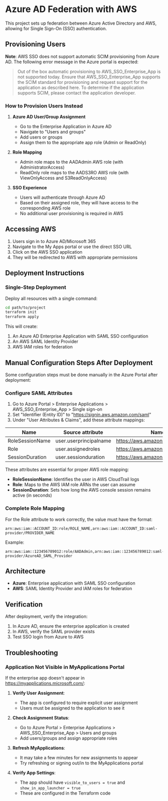 # Azure AD Federation with AWS

This project sets up federation between Azure Active Directory and AWS, allowing for Single Sign-On (SSO) authentication.

## Provisioning Users

**Note**: AWS SSO does not support automatic SCIM provisioning from Azure AD. The following error message in the Azure portal is expected:

> Out of the box automatic provisioning to AWS_SSO_Enterprise_App is not supported today. Ensure that AWS_SSO_Enterprise_App supports the SCIM standard for provisioning and request support for the application as described here. To determine if the application supports SCIM, please contact the application developer.

### How to Provision Users Instead

1. **Azure AD User/Group Assignment**
   - Go to the Enterprise Application in Azure AD
   - Navigate to "Users and groups"
   - Add users or groups
   - Assign them to the appropriate app role (Admin or ReadOnly)

2. **Role Mapping**
   - Admin role maps to the AADAdmin AWS role (with AdministratorAccess)
   - ReadOnly role maps to the AADS3RO AWS role (with ViewOnlyAccess and S3ReadOnlyAccess)

3. **SSO Experience**
   - Users will authenticate through Azure AD
   - Based on their assigned role, they will have access to the corresponding AWS role
   - No additional user provisioning is required in AWS

## Accessing AWS

1. Users sign in to Azure AD/Microsoft 365
2. Navigate to the My Apps portal or use the direct SSO URL
3. Click on the AWS SSO application
4. They will be redirected to AWS with appropriate permissions

## Deployment Instructions

### Single-Step Deployment

Deploy all resources with a single command:

```bash
cd path/to/project
terraform init
terraform apply
```

This will create:
1. An Azure AD Enterprise Application with SAML SSO configuration
2. An AWS SAML Identity Provider
3. AWS IAM roles for federation

## Manual Configuration Steps After Deployment

Some configuration steps must be done manually in the Azure Portal after deployment:

### Configure SAML Attributes

1. Go to Azure Portal > Enterprise Applications > AWS_SSO_Enterprise_App > Single sign-on
2. Set "Identifier (Entity ID)" to "https://signin.aws.amazon.com/saml"
3. Under "User Attributes & Claims", add these attribute mappings:

| Name | Source attribute | Namespace |
|------|-----------------|-----------|
| RoleSessionName | user.userprincipalname | https://aws.amazon.com/SAML/Attributes |
| Role | user.assignedroles | https://aws.amazon.com/SAML/Attributes |
| SessionDuration | user.sessionduration | https://aws.amazon.com/SAML/Attributes |

These attributes are essential for proper AWS role mapping:
- **RoleSessionName**: Identifies the user in AWS CloudTrail logs
- **Role**: Maps to the AWS IAM role ARNs the user can assume
- **SessionDuration**: Sets how long the AWS console session remains active (in seconds)

### Complete Role Mapping

For the Role attribute to work correctly, the value must have the format:
```
arn:aws:iam::ACCOUNT_ID:role/ROLE_NAME,arn:aws:iam::ACCOUNT_ID:saml-provider/PROVIDER_NAME
```

Example:
```
arn:aws:iam::123456789012:role/AADAdmin,arn:aws:iam::123456789012:saml-provider/AzureAD_SAML_Provider
```

## Architecture

- **Azure**: Enterprise application with SAML SSO configuration
- **AWS**: SAML Identity Provider and IAM roles for federation

## Verification

After deployment, verify the integration:

1. In Azure AD, ensure the enterprise application is created
2. In AWS, verify the SAML provider exists
3. Test SSO login from Azure to AWS

## Troubleshooting

### Application Not Visible in MyApplications Portal

If the enterprise app doesn't appear in https://myapplications.microsoft.com/:

1. **Verify User Assignment**:
   - The app is configured to require explicit user assignment
   - Users must be assigned to the application to see it

2. **Check Assignment Status**:
   - Go to Azure Portal > Enterprise Applications > AWS_SSO_Enterprise_App > Users and groups
   - Add users/groups and assign appropriate roles

3. **Refresh MyApplications**:
   - It may take a few minutes for new assignments to appear
   - Try refreshing or signing out/in to the MyApplications portal

4. **Verify App Settings**:
   - The app should have `visible_to_users = true` and `show_in_app_launcher = true`
   - These are configured in the Terraform code
